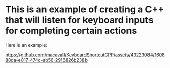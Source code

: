 # This is an example of creating a **C++** that will listen for keyboard inputs for completing certain actions

Here is an example:



https://github.com/macavall/KeyboardShortcutCPP/assets/43223084/160888da-e817-474c-ab56-2916826b238b

